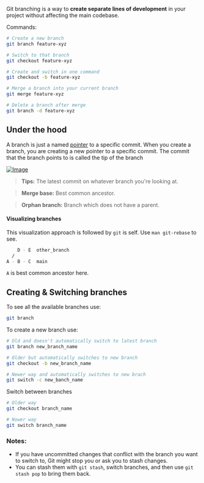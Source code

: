 Git branching is a way to **create separate lines of development** in your project without affecting the main codebase.

Commands:

```bash
# Create a new branch
git branch feature-xyz

# Switch to that branch
git checkout feature-xyz

# Create and switch in one command
git checkout -b feature-xyz

# Merge a branch into your current branch
git merge feature-xyz

# Delete a branch after merge
git branch -d feature-xyz
```

## Under the hood

A branch is just a named [pointer](https://en.wikipedia.org/wiki/Pointer_\(computer_programming\)#:~:text=A%20pointer%20is%20a%20programming,than%20storing%20the%20data%20itself.) to a specific commit. When you create a branch, you are creating a new pointer to a specific commit. The commit that the branch points to is called the tip of the branch

[![Image](https://storage.googleapis.com/qvault-webapp-dynamic-assets/course_assets/iH1kl8l.png)](https://storage.googleapis.com/qvault-webapp-dynamic-assets/course_assets/iH1kl8l.png)

 > **Tips:** The latest commit on whatever branch you're looking at.

> **Merge base:** Best common ancestor.

> **Orphan branch:** Branch which does not have a parent.

#### Visualizing branches

This visualization approach is followed by `git` is self. Use `man git-rebase` to see.

```bash
    D - E  other_branch
  /
A - B - C  main
```

`A` is best common ancestor here.

## Creating & Switching branches

To see all the available branches use:

```bash
git branch
```

To create a new branch use: 

```bash
# Old and doesn't automatically switch to latest branch
git branch new_branch_name

# Older but automatically switches to new branch
git checkout -b new_branch_name

# Newer way and automatically switches to new brach
git switch -c new_banch_name
```

Switch between branches

```bash
# Older way
git checkout branch_name

# Nower way
git switch branch_name
```

### Notes:

- If you have uncommitted changes that conflict with the branch you want to switch to, Git might stop you or ask you to stash changes.
- You can stash them with `git stash`, switch branches, and then use `git stash pop` to bring them back.


